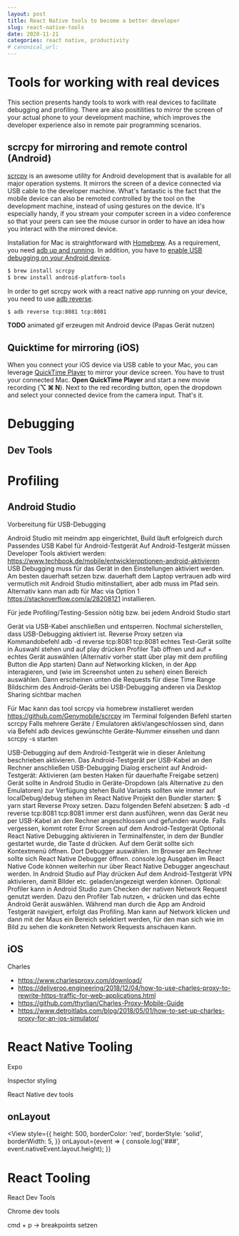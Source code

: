 ```yaml
---
layout: post
title: React Native tools to become a better developer
slug: react-native-tools
date: 2020-11-21
categories: react native, productivity
# canonical_url: 
---
```



<!-- _Originally published at [blog.logrocket.com](https://blog.logrocket.com/unfavorable-react-keys-unpredictable-behavior/)_ -->


# Tools for working with real devices

This section presents handy tools to work with real devices to facilitate debugging and profiling. There are also positilities to mirror the screen of your actual phone to your development machine, which improves the developer experience also in remote pair programming scenarios.

## scrcpy for mirroring and remote control (Android)

[scrcpy](https://github.com/Genymobile/scrcpy) is an awesome utility for Android development that is available for all major operation systems. It mirrors the screen of a device connected via USB cable to the developer machine. What's fantastic is the fact that the mobile device can also be remoted controlled by the tool on the development machine, instead of using gestures on the device. It's especially handy, if you stream your computer screen in a video conference so that your peers can see the mouse cursor in order to have an idea how you interact with the mirrored device.

Installation for Mac is straightforward with [Homebrew](https://brew.sh/).  As a requirement, you need [adb up and running](https://stackoverflow.com/a/28208121). In addition, you have to [enable USB debugging on your Android device](https://www.embarcadero.com/starthere/xe5/mobdevsetup/android/en/enabling_usb_debugging_on_an_android_device.html).

```bash
$ brew install scrcpy
$ brew install android-platform-tools
```

In order to get scrcpy work with a react native app running on your device, you need to use [adb reverse](https://www.decoide.org/docs/react-native/running-on-device-android.html).

```bash
$ adb reverse tcp:8081 tcp:8081
```

**TODO** animated gif erzeugen mit Android device (Papas Gerät nutzen)

## Quicktime for mirroring (iOS)

When you connect your iOS device via USB cable to your Mac, you can leverage [QuickTime Player](https://support.apple.com/en-gb/guide/quicktime-player/welcome/mac) to mirror your device screen. You have to trust your connected Mac. **Open QuickTime Player** and start a new movie recording (**⌥ ⌘ N**). Next to the red recording button, open the dropdown and select your connected device from the camera input. That's it.

# Debugging

## Dev Tools


# Profiling

## Android Studio


Vorbereitung für USB-Debugging

Android Studio mit meindm app eingerichtet, Build läuft erfolgreich durch
Passendes USB Kabel für Android-Testgerät
Auf Android-Testgerät müssen Developer Tools aktiviert werden: https://www.techbook.de/mobile/entwickleroptionen-android-aktivieren
USB Debugging muss für das Gerät in den Einstellungen aktiviert werden. Am besten dauerhaft setzen bzw. dauerhaft dem Laptop vertrauen
adb wird vermutlich mit Android Studio mitinstalliert, aber adb muss im Pfad sein. Alternativ kann man adb für Mac via Option 1 https://stackoverflow.com/a/28208121 installieren.

Für jede Profiling/Testing-Session nötig bzw. bei jedem Android Studio start

Gerät via USB-Kabel anschließen und entsperren. Nochmal sicherstellen, dass USB-Debugging aktiviert ist.
Reverse Proxy setzen via Kommandobefehl adb -d reverse tcp:8081 tcp:8081
echtes Test-Gerät sollte in Auswahl stehen und auf play drücken
Profiler Tab öffnen und auf + echtes Gerät auswählen (Alternativ vorher statt über play mit dem profiling Button die App starten)
Dann auf Networking klicken, in der App interagieren, und (wie im Screenshot unten zu sehen) einen Bereich auswählen. Dann erscheinen unten die Requests für diese Time Range
Bildschirm des Android-Geräts bei USB-Debugging anderen via Desktop Sharing sichtbar machen

Für Mac kann das tool scrcpy via homebrew installieret werden https://github.com/Genymobile/scrcpy
im Terminal folgenden Befehl starten scrcpy
Falls mehrere Geräte / Emulatoren aktiv/angeschlossen sind, dann via Befehl adb devices gewünschte Geräte-Nummer einsehen und dann scrcpy -s <device id> starten

USB-Debugging auf dem Android-Testgerät wie in dieser Anleitung beschrieben aktivieren.
Das Android-Testgerät per USB-Kabel an den Rechner anschließen
USB-Debugging Dialog erscheint auf Android-Testgerät: Aktivieren (am besten Haken für dauerhafte Freigabe setzen)
Gerät sollte in Android Studio in Geräte-Dropdown (als Alternative zu den Emulatoren) zur Verfügung stehen
Build Variants sollten wie immer auf localDebug/debug stehen
im React Native Projekt den Bundler starten: $ yarn start
Reverse Proxy setzen. Dazu folgenden Befehl absetzen: $ adb -d reverse tcp:8081 tcp:8081
immer erst dann ausführen, wenn das Gerät neu per USB-Kabel an den Rechner angeschlossen und gefunden wurde.
Falls vergessen, kommt roter Error Screen auf dem Android-Testgerät
Optional React Native Debugging aktivieren
in Terminalfenster, in dem der Bundler gestartet wurde, die Taste d drücken. Auf dem Gerät sollte sich Kontextmenü öffnen. Dort Debugger auswählen. Im Browser am Rechner sollte sich React Native Debugger öffnen.
console.log Ausgaben im React Native Code können weiterhin nur über React Native Debugger angeschaut werden.
In Android Studio auf Play drücken
Auf dem Android-Testgerät VPN aktivieren, damit BIlder etc. geladen/angezeigt werden können.
Optional: Profiler kann in Android Studio zum Checken der nativen Network Request genutzt werden.
Dazu den Profiler Tab nutzen, + drücken und das echte Android Gerät auswählen.
Während man durch die App am Android Testgerät navigiert, erfolgt das Profiling. Man kann auf Network klicken und dann mit der Maus ein Bereich selektiert werden, für den man sich wie im Bild zu sehen die konkreten Network Requests anschauen kann.



## iOS

Charles

- https://www.charlesproxy.com/download/
- https://deliveroo.engineering/2018/12/04/how-to-use-charles-proxy-to-rewrite-https-traffic-for-web-applications.html
- https://github.com/thyrlian/Charles-Proxy-Mobile-Guide
- https://www.detroitlabs.com/blog/2018/05/01/how-to-set-up-charles-proxy-for-an-ios-simulator/


# React Native Tooling

Expo

Inspector styling

React Native dev tools

## onLayout

<View
style={{
height: 500,
borderColor: 'red',
borderStyle: 'solid',
borderWidth: 5,
}}
onLayout={event => {
console.log('###', event.nativeEvent.layout.height);
}}

# React Tooling

React Dev Tools

Chrome dev tools

cmd + p -> breakpoints setzen